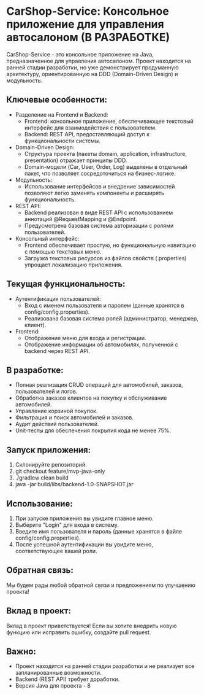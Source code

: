 # CarShop-Service: Консольное приложение для управления автосалоном (В РАЗРАБОТКЕ)
CarShop-Service - это консольное приложение на Java, предназначенное для управления автосалоном. Проект находится на ранней стадии разработки, но уже демонстрирует продуманную архитектуру, ориентированную на DDD (Domain-Driven Design) и модульность.
## Ключевые особенности:
- Разделение на Frontend и Backend:
  - Frontend: консольное приложение, обеспечивающее текстовый интерфейс для взаимодействия с пользователем.
  - Backend: REST API, предоставляющий доступ к функциональности системы.
- Domain-Driven Design:
  - Структура проекта (пакеты domain, application, infrastructure, presentation) отражает принципы DDD.
  - Domain-модели (Car, User, Order, Log) выделены в отдельный пакет, что позволяет сосредоточиться на бизнес-логике.
- Модульность:
  - Использование интерфейсов и внедрение зависимостей позволяют легко заменять компоненты и расширять функциональность.
- REST API:
  - Backend реализован в виде REST API с использованием аннотаций @RequestMapping и @Endpoint.
  - Предусмотрена базовая система авторизации с ролями пользователей.
- Консольный интерфейс:
  - Frontend обеспечивает простую, но функциональную навигацию с помощью текстовых меню.
  - Загрузка текстовых ресурсов из файлов свойств (.properties) упрощает локализацию приложения.
  
## Текущая функциональность:
- Аутентификация пользователей:
  - Вход с именем пользователя и паролем (данные хранятся в config/config.properties).
  - Реализована базовая система ролей (администратор, менеджер, клиент).
- Frontend:
  - Отображение меню для входа и регистрации.
  - Отображение информации об автомобилях, полученной с backend через REST API.
## В разработке:
  - Полная реализация CRUD операций для автомобилей, заказов, пользователей и логов.
  - Обработка заказов клиентов на покупку и обслуживание автомобилей.
  - Управление корзиной покупок.
  - Фильтрация и поиск автомобилей и заказов.
  - Аудит действий пользователей.
  - Unit-тесты для обеспечения покрытия кода не менее 75%.
  
## Запуск приложения:
  1. Склонируйте репозиторий.
  2. git checkout feature/mvp-java-only
  3. ./gradlew clean build
  4. java -jar build/libs/backend-1.0-SNAPSHOT.jar
## Использование:
  1. При запуске приложения вы увидите главное меню.
  2. Выберите "Login" для входа в систему.
  3. Введите имя пользователя и пароль (данные хранятся в файле config/config.properties).
  4. После успешной аутентификации вы увидите меню, соответствующее вашей роли.
## Обратная связь:
  Мы будем рады любой обратной связи и предложениям по улучшению проекта!
## Вклад в проект:
  Вклад в проект приветствуется! Если вы хотите внедрить новую функцию или исправить ошибку, создайте pull request.
## Важно:
  - Проект находится на ранней стадии разработки и не реализует все запланированные возможности.
  - Backend (REST API) требует доработки.
  - Версия Java для проекта - 8